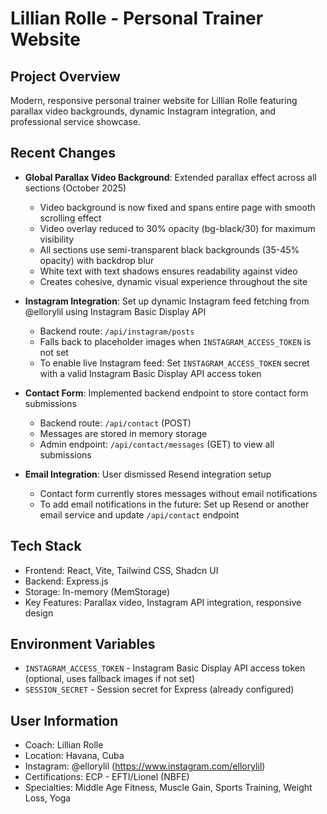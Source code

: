 # Lillian Rolle - Personal Trainer Website

## Project Overview
Modern, responsive personal trainer website for Lillian Rolle featuring parallax video backgrounds, dynamic Instagram integration, and professional service showcase.

## Recent Changes
- **Global Parallax Video Background**: Extended parallax effect across all sections (October 2025)
  - Video background is now fixed and spans entire page with smooth scrolling effect
  - Video overlay reduced to 30% opacity (bg-black/30) for maximum visibility
  - All sections use semi-transparent black backgrounds (35-45% opacity) with backdrop blur
  - White text with text shadows ensures readability against video
  - Creates cohesive, dynamic visual experience throughout the site
  
- **Instagram Integration**: Set up dynamic Instagram feed fetching from @ellorylil using Instagram Basic Display API
  - Backend route: `/api/instagram/posts`
  - Falls back to placeholder images when `INSTAGRAM_ACCESS_TOKEN` is not set
  - To enable live Instagram feed: Set `INSTAGRAM_ACCESS_TOKEN` secret with a valid Instagram Basic Display API access token
  
- **Contact Form**: Implemented backend endpoint to store contact form submissions
  - Backend route: `/api/contact` (POST)
  - Messages are stored in memory storage
  - Admin endpoint: `/api/contact/messages` (GET) to view all submissions
  
- **Email Integration**: User dismissed Resend integration setup
  - Contact form currently stores messages without email notifications
  - To add email notifications in the future: Set up Resend or another email service and update `/api/contact` endpoint

## Tech Stack
- Frontend: React, Vite, Tailwind CSS, Shadcn UI
- Backend: Express.js
- Storage: In-memory (MemStorage)
- Key Features: Parallax video, Instagram API integration, responsive design

## Environment Variables
- `INSTAGRAM_ACCESS_TOKEN` - Instagram Basic Display API access token (optional, uses fallback images if not set)
- `SESSION_SECRET` - Session secret for Express (already configured)

## User Information
- Coach: Lillian Rolle
- Location: Havana, Cuba
- Instagram: @ellorylil (https://www.instagram.com/ellorylil)
- Certifications: ECP - EFTI/Lionel (NBFE)
- Specialties: Middle Age Fitness, Muscle Gain, Sports Training, Weight Loss, Yoga
